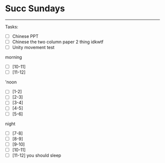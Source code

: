 # Succ Sundays
---
Tasks:
- [ ] Chinese PPT
- [ ] Chinese the two column paper 2 thing idkwtf
- [ ] Unity movement test

morning
- [ ] [10-11] 
- [ ] [11-12] 

'noon
- [ ] [1-2] 
- [ ] [2-3] 
- [ ] [3-4] 
- [ ] [4-5] 
- [ ] [5-6] 

night
- [ ] [7-8] 
- [ ] [8-9] 
- [ ] [9-10] 
- [ ] [10-11] 
- [ ] [11-12] you should sleep